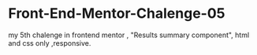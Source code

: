 # Front-End-Mentor-Chalenge-05
my 5th chalenge in frontend mentor , "Results summary component", html and css only ,responsive.
